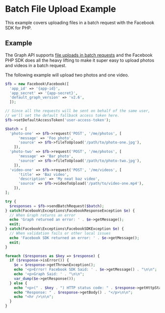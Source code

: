 # Batch File Upload Example

This example covers uploading files in a batch request with the Facebook SDK for PHP.

## Example

The Graph API supports [file uploads in batch requests](https://developers.facebook.com/docs/graph-api/making-multiple-requests#binary) and the Facebook PHP SDK does all the heavy lifting to make it super easy to upload photos and videos in a batch request.

The following example will upload two photos and one video.

```php
$fb = new Facebook\Facebook([
  'app_id' => '{app-id}',
  'app_secret' => '{app-secret}',
  'default_graph_version' => 'v2.6',
  ]);

// Since all the requests will be sent on behalf of the same user,
// we'll set the default fallback access token here.
$fb->setDefaultAccessToken('user-access-token');

$batch = [
  'photo-one' => $fb->request('POST', '/me/photos', [
      'message' => 'Foo photo',
      'source' => $fb->fileToUpload('/path/to/photo-one.jpg'),
    ]),
  'photo-two' => $fb->request('POST', '/me/photos', [
      'message' => 'Bar photo',
      'source' => $fb->fileToUpload('/path/to/photo-two.jpg'),
    ]),
  'video-one' => $fb->request('POST', '/me/videos', [
      'title' => 'Baz video',
      'description' => 'My neat baz video',
      'source' => $fb->videoToUpload('/path/to/video-one.mp4'),
    ]),
];

try {
  $responses = $fb->sendBatchRequest($batch);
} catch(Facebook\Exceptions\FacebookResponseException $e) {
  // When Graph returns an error
  echo 'Graph returned an error: ' . $e->getMessage();
  exit;
} catch(Facebook\Exceptions\FacebookSDKException $e) {
  // When validation fails or other local issues
  echo 'Facebook SDK returned an error: ' . $e->getMessage();
  exit;
}

foreach ($responses as $key => $response) {
  if ($response->isError()) {
    $e = $response->getThrownException();
    echo '<p>Error! Facebook SDK Said: ' . $e->getMessage() . "\n\n";
    echo '<p>Graph Said: ' . "\n\n";
    var_dump($e->getResponse());
  } else {
    echo "<p>(" . $key . ") HTTP status code: " . $response->getHttpStatusCode() . "<br />\n";
    echo "Response: " . $response->getBody() . "</p>\n\n";
    echo "<hr />\n\n";
  }
}
```
